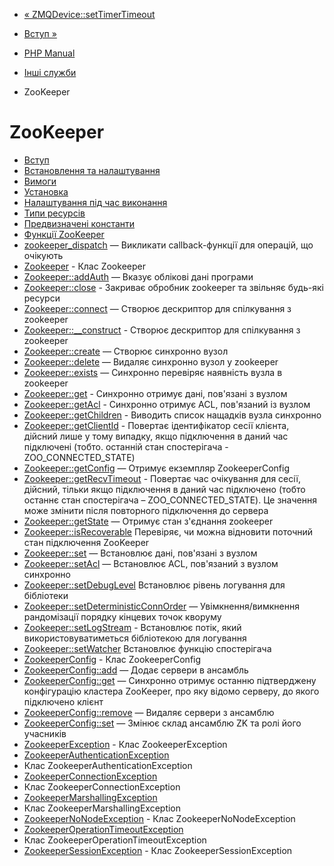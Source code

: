 - [« ZMQDevice::setTimerTimeout](zmqdevice.settimertimeout.md)
- [Вступ »](intro.zookeeper.md)

- [PHP Manual](index.md)
- [Інші служби](refs.remote.other.md)
- ZooKeeper

# ZooKeeper

- [Вступ](intro.zookeeper.md)
- [Встановлення та налаштування](zookeeper.setup.md)
- [Вимоги](zookeeper.requirements.md)
- [Установка](zookeeper.installation.md)
- [Налаштування під час виконання](zookeeper.configuration.md)
- [Типи ресурсів](zookeeper.resources.md)
- [Предвизначені константи](zookeeper.constants.md)
- [Функції ZooKeeper](ref.zookeeper.md)
- [zookeeper_dispatch](function.zookeeper-dispatch.md) — Викликати
callback-функції для операцій, що очікують
- [Zookeeper](class.zookeeper.md) - Клас Zookeeper
- [Zookeeper::addAuth](zookeeper.addauth.md) — Вказує облікові
дані програми
- [Zookeeper::close](zookeeper.close.md) - Закриває обробник
zookeeper та звільняє будь-які ресурси
- [Zookeeper::connect](zookeeper.connect.md) — Створює
дескриптор для спілкування з zookeeper
- [Zookeeper::\_\_construct](zookeeper.construct.md) - Створює
дескриптор для спілкування з zookeeper
- [Zookeeper::create](zookeeper.create.md) — Створює синхронно
вузол
- [Zookeeper::delete](zookeeper.delete.md) — Видаляє синхронно
вузол у zookeeper
- [Zookeeper::exists](zookeeper.exists.md) — Синхронно перевіряє
наявність вузла в zookeeper
- [Zookeeper::get](zookeeper.get.md) - Синхронно отримує
дані, пов'язані з вузлом
- [Zookeeper::getAcl](zookeeper.getacl.md) - Синхронно отримує
ACL, пов'язаний із вузлом
- [Zookeeper::getChildren](zookeeper.getchildren.md) - Виводить
список нащадків вузла синхронно
- [Zookeeper::getClientId](zookeeper.getclientid.md) -
Повертає ідентифікатор сесії клієнта, дійсний лише у
тому випадку, якщо підключення в даний час підключені (тобто.
останній стан спостерігача - ZOO_CONNECTED_STATE)
- [Zookeeper::getConfig](zookeeper.getconfig.md) — Отримує
екземпляр ZookeeperConfig
- [Zookeeper::getRecvTimeout](zookeeper.getrecvtimeout.md) -
Повертає час очікування для сесії, дійсний, тільки
якщо підключення в даний час підключено (тобто останнє
стан спостерігача – ZOO_CONNECTED_STATE). Це значення може
змінити після повторного підключення до сервера
- [Zookeeper::getState](zookeeper.getstate.md) — Отримує
стан з'єднання zookeeper
- [Zookeeper::isRecoverable](zookeeper.isrecoverable.md)
Перевіряє, чи можна відновити поточний стан підключення
ZooKeeper
- [Zookeeper::set](zookeeper.set.md) — Встановлює дані,
пов'язані з вузлом
- [Zookeeper::setAcl](zookeeper.setacl.md) — Встановлює ACL,
пов'язаний з вузлом синхронно
- [Zookeeper::setDebugLevel](zookeeper.setdebuglevel.md)
Встановлює рівень логування для бібліотеки
- [Zookeeper::setDeterministicConnOrder](zookeeper.setdeterministicconnorder.md)
— Увімкнення/вимкнення рандомізації порядку кінцевих точок
кворуму
- [Zookeeper::setLogStream](zookeeper.setlogstream.md) -
Встановлює потік, який використовуватиметься бібліотекою
для логування
- [Zookeeper::setWatcher](zookeeper.setwatcher.md)
Встановлює функцію спостерігача
- [ZookeeperConfig](class.zookeeperconfig.md) - Клас
ZookeeperConfig
- [ZookeeperConfig::add](zookeeperconfig.add.md) — Додає
сервери в ансамбль
- [ZookeeperConfig::get](zookeeperconfig.get.md) — Синхронно
отримує останню підтверджену конфігурацію кластера
ZooKeeper, про яку відомо серверу, до якого підключено
клієнт
- [ZookeeperConfig::remove](zookeeperconfig.remove.md) — Видаляє
сервери з ансамблю
- [ZookeeperConfig::set](zookeeperconfig.set.md) — Змінює
склад ансамблю ZK та ролі його учасників
- [ZookeeperException](class.zookeeperexception.md) - Клас
ZookeeperException
- [ZookeeperAuthenticationException](class.zookeeperauthenticationexception.md)
- Клас ZookeeperAuthenticationException
- [ZookeeperConnectionException](class.zookeeperconnectionexception.md)
- Клас ZookeeperConnectionException
- [ZookeeperMarshallingException](class.zookeepermarshallingexception.md)
- Клас ZookeeperMarshallingException
- [ZookeeperNoNodeException](class.zookeepernonodeexception.md) -
Клас ZookeeperNoNodeException
- [ZookeeperOperationTimeoutException](class.zookeeperoperationtimeoutexception.md)
- Клас ZookeeperOperationTimeoutException
- [ZookeeperSessionException](class.zookeepersessionexception.md) -
Клас ZookeeperSessionException
